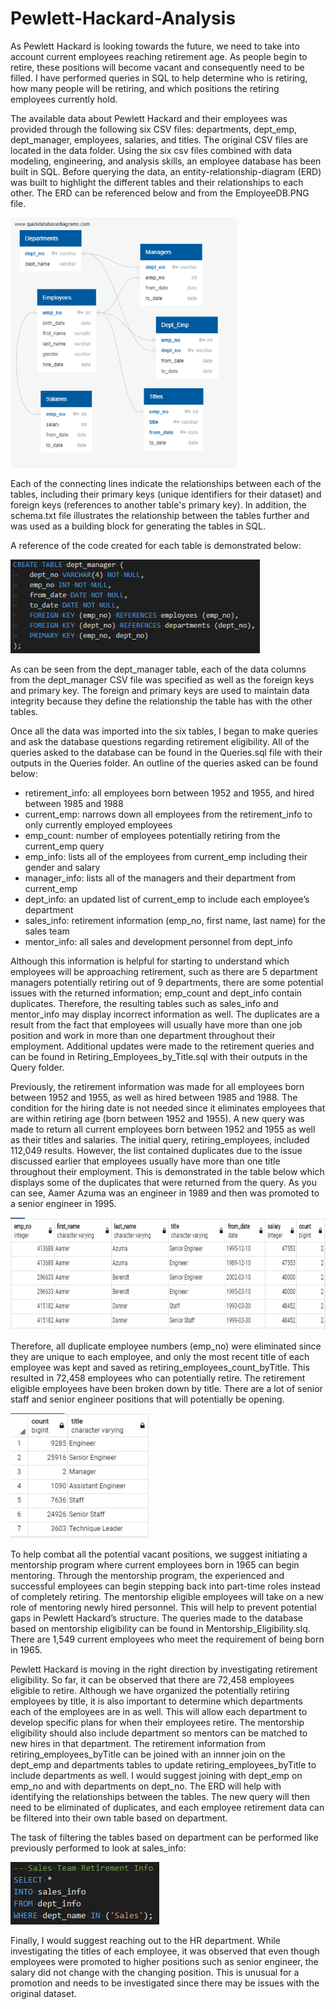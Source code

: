 # Pewlett-Hackard-Analysis

As Pewlett Hackard is looking towards the future, we need to take into account current employees reaching retirement age. As people begin to retire, these positions will become vacant and consequently need to be filled. I have performed queries in SQL to help determine who is retiring, how many people will be retiring, and which positions the retiring employees currently hold.

The available data about Pewlett Hackard and their employees was provided through the following six CSV files: departments, dept_emp, dept_manager, employees, salaries, and titles. The original CSV files are located in the data folder. Using the six csv files combined with data modeling, engineering, and analysis skills, an employee database has been built in SQL. Before querying the data, an entity-relationship-diagram (ERD) was built to highlight the different tables and their relationships to each other. The ERD can be referenced below and from the EmployeeDB.PNG file.

<img src="EmployeeDB.png" height="400">

Each of the connecting lines indicate the relationships between each of the tables, including their primary keys (unique identifiers for their dataset) and foreign keys (references to another table's primary key). In addition, the schema.txt file illustrates the relationship between the tables further and was used as a building block for generating the tables in SQL. 

A reference of the code created for each table is demonstrated below:

<img src="Code_Snips/schema_snip.PNG" height="150">

As can be seen from the dept_manager table, each of the data columns from the dept_manager CSV file was specified as well as the foreign keys and primary key. The foreign and primary keys are used to maintain data integrity because they define the relationship the table has with the other tables. 

Once all the data was imported into the six tables, I began to make queries and ask the database questions regarding retirement eligibility. All of the queries asked to the database can be found in the Queries.sql file with their outputs in the Queries folder. An outline of the queries asked can be found below:

- retirement_info: all employees born between 1952 and 1955, and hired between 1985 and 1988
- current_emp: narrows down all employees from the retirement_info to only currently employed employees
- emp_count: number of employees potentially retiring from the current_emp query
- emp_info: lists all of the employees from current_emp including their gender and salary
- manager_info: lists all of the managers and their department from current_emp
- dept_info: an updated list of current_emp to include each employee’s department
- sales_info: retirement information (emp_no, first name, last name) for the sales team
- mentor_info: all sales and development personnel from dept_info

Although this information is helpful for starting to understand which employees will be approaching retirement, such as there are 5 department managers potentially retiring out of 9 departments, there are some potential issues with the returned information; emp_count and dept_info contain duplicates. Therefore, the resulting tables such as sales_info and mentor_info may display incorrect information as well. The duplicates are a result from the fact that employees will usually have more than one job position and work in more than one department throughout their employment. Additional updates were made to the retirement queries and can be found in Retiring_Employees_by_Title.sql with their outputs in the Query folder. 

Previously, the retirement information was made for all employees born between 1952 and 1955, as well as hired between 1985 and 1988. The condition for the hiring date is not needed since it eliminates employees that are within retiring age (born between 1952 and 1955). A new query was made to return all current employees born between 1952 and 1955 as well as their titles and salaries. The initial query, retiring_employees, included 112,049 results. However, the list contained duplicates due to the issue discussed earlier that employees usually have more than one title throughout their employment. This is demonstrated in the table below which displays some of the duplicates that were returned from the query. As you can see, Aamer Azuma was an engineer in 1989 and then was promoted to a senior engineer in 1995. 

<img src="Code_Snips/duplicates.PNG" height="180">

Therefore, all duplicate employee numbers (emp_no) were eliminated since they are unique to each employee, and only the most recent title of each employee was kept and saved as retiring_employees_count_byTitle. This resulted in 72,458 employees who can potentially retire. The retirement eligible employees have been broken down by title. There are a lot of senior staff and senior engineer positions that will potentially be opening. 

<img src="Code_Snips/retiring_employee_titles.PNG" height="200">

To help combat all the potential vacant positions, we suggest initiating a mentorship program where current employees born in 1965 can begin mentoring. Through the mentorship program, the experienced and successful employees can begin stepping back into part-time roles instead of completely retiring. The mentorship eligible employees will take on a new role of mentoring newly hired personnel. This will help to prevent potential gaps in Pewlett Hackard’s structure. The queries made to the database based on mentorship eligibility can be found in Mentorship_Eligibility.slq. There are 1,549 current employees who meet the requirement of being born in 1965. 

Pewlett Hackard is moving in the right direction by investigating retirement eligibility. So far, it can be observed that there are 72,458 employees eligible to retire. Although we have organized the potentially retiring employees by title, it is also important to determine which departments each of the employees are in as well. This will allow each department to develop specific plans for when their employees retire.  The mentorship eligibility should also include department so mentors can be matched to new hires in that department. The retirement information from retiring_employees_byTitle can be joined with an innner join on the dept_emp and departments tables to update retiring_employees_byTitle to include departments as well. I would suggest joining with dept_emp on emp_no and with departments on dept_no. The ERD will help with identifying the relationships between the tables. The new query will then need to be eliminated of duplicates, and each employee retirement data can be filtered into their own table based on department. 

The task of filtering the tables based on department can be performed like previously performed to look at sales_info:

<img src="Code_Snips/sales_info.PNG" height="100">

Finally, I would suggest reaching out to the HR department. While investigating the titles of each employee, it was observed that even though employees were promoted to higher positions such as senior engineer, the salary did not change with the changing position. This is unusual for a promotion and needs to be investigated since there may be issues with the original dataset. 

